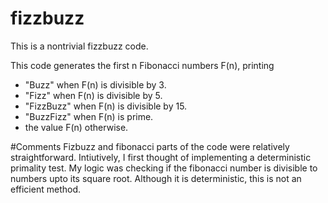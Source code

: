 # fizzbuzz
This is a nontrivial fizzbuzz code.

This code generates the first n Fibonacci numbers F(n), printing

* "Buzz" when F(n) is divisible by 3.
* "Fizz" when F(n) is divisible by 5.
* "FizzBuzz" when F(n) is divisible by 15.
* "BuzzFizz" when F(n) is prime.
* the value F(n) otherwise.

#Comments
Fizbuzz and fibonacci parts of the code were relatively straightforward.
Intiutively, I first thought of implementing a deterministic primality test. My logic was checking if the fibonacci number is divisible to numbers upto its square root. Although it is deterministic, this is not an efficient method.
